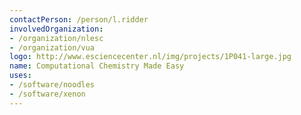 ```yaml
---
contactPerson: /person/l.ridder
involvedOrganization:
- /organization/nlesc
- /organization/vua
logo: http://www.esciencecenter.nl/img/projects/1P041-large.jpg
name: Computational Chemistry Made Easy
uses:
- /software/noodles
- /software/xenon
---
```



